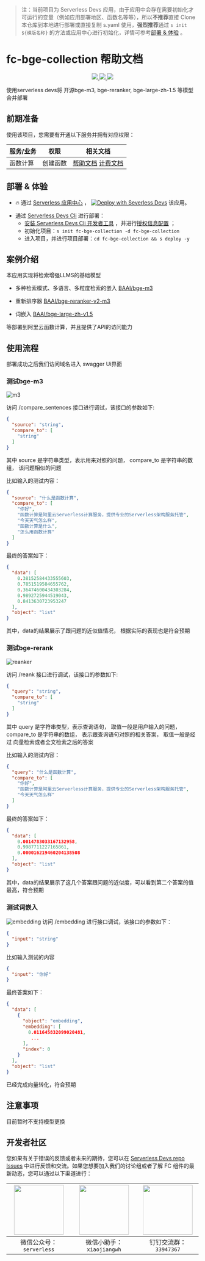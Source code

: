 
> 注：当前项目为 Serverless Devs 应用，由于应用中会存在需要初始化才可运行的变量（例如应用部署地区、函数名等等），所以**不推荐**直接 Clone 本仓库到本地进行部署或直接复制 s.yaml 使用，**强烈推荐**通过 `s init ${模版名称}` 的方法或应用中心进行初始化，详情可参考[部署 & 体验](#部署--体验) 。

# fc-bge-collection 帮助文档
<p align="center" class="flex justify-center">
    <a href="https://www.serverless-devs.com" class="ml-1">
    <img src="http://editor.devsapp.cn/icon?package=fc-bge-collection&type=packageType">
  </a>
  <a href="http://www.devsapp.cn/details.html?name=fc-bge-collection" class="ml-1">
    <img src="http://editor.devsapp.cn/icon?package=fc-bge-collection&type=packageVersion">
  </a>
  <a href="http://www.devsapp.cn/details.html?name=fc-bge-collection" class="ml-1">
    <img src="http://editor.devsapp.cn/icon?package=fc-bge-collection&type=packageDownload">
  </a>
</p>

<description>

使用serverless devs将  开源bge-m3, bge-reranker, bge-large-zh-1.5 等模型合并部署

</description>

<codeUrl>



</codeUrl>
<preview>



</preview>


## 前期准备

使用该项目，您需要有开通以下服务并拥有对应权限：

<service>



| 服务/业务 |  权限  | 相关文档 |
| --- |  --- | --- |
| 函数计算 |  创建函数 | [帮助文档](https://help.aliyun.com/product/2508973.html) [计费文档](https://help.aliyun.com/document_detail/2512928.html) |

</service>

<remark>



</remark>

<disclaimers>



</disclaimers>

## 部署 & 体验

<appcenter>
   
- :fire: 通过 [Serverless 应用中心](https://fcnext.console.aliyun.com/applications/create?template=fc-bge-collection) ，
  [![Deploy with Severless Devs](https://img.alicdn.com/imgextra/i1/O1CN01w5RFbX1v45s8TIXPz_!!6000000006118-55-tps-95-28.svg)](https://fcnext.console.aliyun.com/applications/create?template=fc-bge-collection) 该应用。
   
</appcenter>
<deploy>
    
- 通过 [Serverless Devs Cli](https://www.serverless-devs.com/serverless-devs/install) 进行部署：
  - [安装 Serverless Devs Cli 开发者工具](https://www.serverless-devs.com/serverless-devs/install) ，并进行[授权信息配置](https://docs.serverless-devs.com/fc/config) ；
  - 初始化项目：`s init fc-bge-collection -d fc-bge-collection`
  - 进入项目，并进行项目部署：`cd fc-bge-collection && s deploy -y`
   
</deploy>

## 案例介绍

<appdetail id="flushContent">

本应用实现将检索增强LLMS的基础模型

+ 多种检索模式、多语言、多粒度检索的嵌入 [BAAI/bge-m3](https://huggingface.co/BAAI/bge-m3) 

+ 重新排序器 [BAAI/bge-reranker-v2-m3](https://huggingface.co/BAAI/bge-reranker-v2-m3) 

+ 词嵌入 [BAAI/bge-large-zh-v1.5](https://huggingface.co/BAAI/bge-large-zh-v1.5) 


等部署到阿里云函数计算，并且提供了API的访问能力


</appdetail>

## 使用流程

<usedetail id="flushContent">

部署成功之后我们访问域名进入 swagger Ui界面
### 测试bge-m3

![m3](https://img.alicdn.com/imgextra/i1/O1CN01rPUY1U1Kq3n0lKi2i_!!6000000001214-0-tps-2870-990.jpg)
 
访问 /compare_sentences 接口进行调试，该接口的参数如下:

```json
{
  "source": "string",
  "compare_to": [
    "string"
  ]
}
```
其中 source 是字符串类型，表示用来对照的问题，
compare_to 是字符串的数组， 该问题相似的问题

比如输入的测试内容：
```json
{
  "source": "什么是函数计算",
  "compare_to": [
    "你好",
    "函数计算是阿里云Serverless计算服务，提供专业的Serverless架构服务托管",
    "今天天气怎么样",
    "函数计算是什么",
    "怎么用函数计算"
  ]
}
```
最终的答案如下：
```json
{
  "data": [
    0.38152584433555603,
    0.7851519584655762,
    0.36474600434303284,
    0.9892725944519043,
    0.8413630723953247
  ],
  "object": "list"
}
```
其中，data的结果展示了跟问题的近似值情况， 根据实际的表现也是符合预期

### 测试bge-rerank
![reanker](https://img.alicdn.com/imgextra/i1/O1CN01gOHwU921SGgzZkd8I_!!6000000006983-0-tps-2842-1010.jpg)
 
访问 /reank 接口进行调试，该接口的参数如下:

```json
{
  "query": "string",
  "compare_to": [
    "string"
  ]
}
```
其中 query 是字符串类型，表示查询语句， 取值一般是用户输入的问题，
compare_to 是字符串的数组， 表示跟查询语句对照的相关答案， 取值一般是经过 向量检索或者全文检索之后的答案

比如输入的测试内容：
```json
{
  "query": "什么是函数计算",
  "compare_to": [
    "你好",
    "函数计算是阿里云Serverless计算服务，提供专业的Serverless架构服务托管",
    "今天天气怎么样"
  ]
}
```
最终的答案如下：
```json
{
  "data": [
    0.0014783033167132958,
    0.9987711227165861,
    0.000016219460204138508
  ],
  "object": "list"
}
```
其中，data的结果展示了这几个答案跟问题的近似度，可以看到第二个答案的值最高，符合预期

### 测试词嵌入
![embedding](https://img.alicdn.com/imgextra/i3/O1CN01xh7Vgj1FXDPz68895_!!6000000000496-0-tps-2830-868.jpg)
访问 /embedding 进行接口调试，该接口的参数如下：
```json
{
  "input": "string"
}
```
比如输入测试的内容

```json
{
  "input": "你好"
}
```
最终答案如下：
```json
{
  "data": [
    {
      "object": "embedding",
      "embedding": [
        0.011645832099020481,
         ...
      ],
      "index": 0
    }
  ],
  "object": "list"
}
```
已经完成向量转化，符合预期




</usedetail>

## 注意事项

<matters id="flushContent">

目前暂时不支持模型更换

</matters>


<devgroup>


## 开发者社区

您如果有关于错误的反馈或者未来的期待，您可以在 [Serverless Devs repo Issues](https://github.com/serverless-devs/serverless-devs/issues) 中进行反馈和交流。如果您想要加入我们的讨论组或者了解 FC 组件的最新动态，您可以通过以下渠道进行：

<p align="center">  

| <img src="https://serverless-article-picture.oss-cn-hangzhou.aliyuncs.com/1635407298906_20211028074819117230.png" width="130px" > | <img src="https://serverless-article-picture.oss-cn-hangzhou.aliyuncs.com/1635407044136_20211028074404326599.png" width="130px" > | <img src="https://serverless-article-picture.oss-cn-hangzhou.aliyuncs.com/1635407252200_20211028074732517533.png" width="130px" > |
| --------------------------------------------------------------------------------------------------------------------------------- | --------------------------------------------------------------------------------------------------------------------------------- | --------------------------------------------------------------------------------------------------------------------------------- |
| <center>微信公众号：`serverless`</center>                                                                                         | <center>微信小助手：`xiaojiangwh`</center>                                                                                        | <center>钉钉交流群：`33947367`</center>                                                                                           |
</p>
</devgroup>
